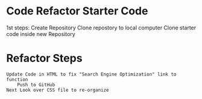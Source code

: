# Code Refactor Starter Code
1st steps:
    Create Repository
    Clone repostory to local computer
    Clone starter code inside new Repository

# Refactor Steps
    Update Code in HTML to fix "Search Engine Optimization" link to function
        Push to GitHub
    Next Look over CSS file to re-organize
